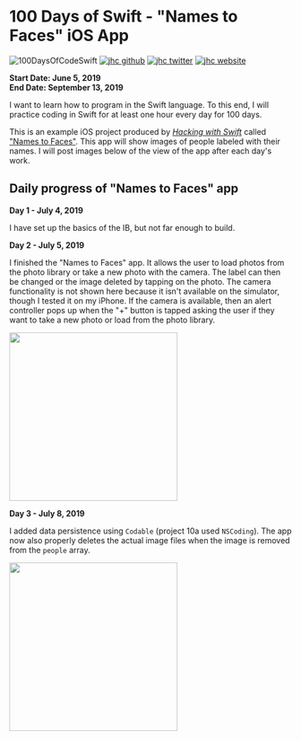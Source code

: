 # 100 Days of Swift - "Names to Faces" iOS App

![100DaysOfCodeSwift](https://img.shields.io/badge/100DaysOfCode-Swift-FA7343.svg?style=flat&logo=swift)
[![jhc github](https://img.shields.io/badge/GitHub-jhrcook-lightgrey.svg?style=flat&logo=github)](https://github.com/jhrcook)
[![jhc twitter](https://img.shields.io/badge/Twitter-JoshDoesaThing-00aced.svg?style=flat&logo=twitter)](https://twitter.com/JoshDoesa)
[![jhc website](https://img.shields.io/badge/Website-JoshDoesaThing-5087B2.svg?style=flat&logo=telegram)](https://www.joshdoesathing.com)

**Start Date: June 5, 2019  
End Date: September 13, 2019**

I want to learn how to program in the Swift language. To this end, I will practice coding in Swift for at least one hour every day for 100 days.

This is an example iOS project produced by [*Hacking with Swift*](https://www.hackingwithswift.com/read) called ["Names to Faces"](https://www.hackingwithswift.com/read/10/overview). This app will show images of people labeled with their names. I will post images below of the view of the app after each day's work.

## Daily progress of "Names to Faces" app

**Day 1 - July 4, 2019**

I have set up the basics of the IB, but not far enough to build.

**Day 2 - July 5, 2019**

I finished the "Names to Faces" app. It allows the user to load photos from the photo library or take a new photo with the camera. The label can then be changed or the image deleted by tapping on the photo. The camera functionality is not shown here because it isn't available on the simulator, though I tested it on my iPhone. If the camera is available, then an alert controller pops up when the "+" button is tapped asking the user if they want to take a new photo or load from the photo library.

<img src="progress_screenshots/Jul-05-2019 09-31-13.gif" width="300"/>

**Day 3 - July 8, 2019**

I added data persistence using `Codable` (project 10a used `NSCoding`). The app now also properly deletes the actual image files when the image is removed from the `people` array.

<img src="progress_screenshots/Jul-08-2019 08-19-31.gif" width="300"/>
